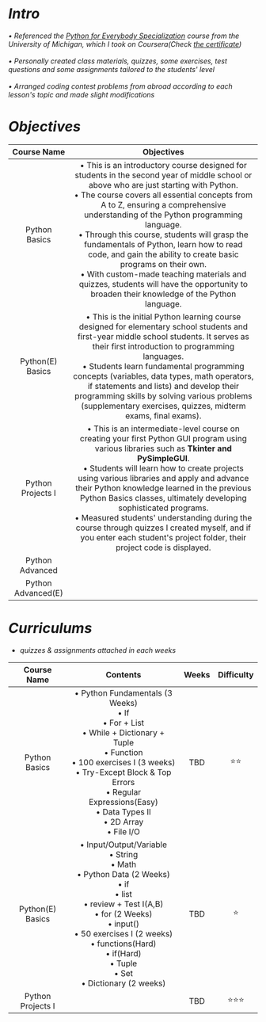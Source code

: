 <i>

# Intro
• Referenced the [Python for Everybody Specialization](https://www.coursera.org/learn/python) course from the University of Michigan, which I took on Coursera(Check [the certificate](https://coursera.org/share/0ee76252b4dc89d2141be9ee58ef03a5)) <br>
<br>
• Personally created class materials, quizzes, some exercises, test questions and some assignments tailored to the students' level <br>
<br>
• Arranged coding contest problems from abroad according to each lesson's topic and made slight modifications <br>

# Objectives

<div align="center", class="python">

| Course Name | Objectives | 
| :--------: | :-----------: |
| Python Basics | • This is an introductory course designed for students in the second year of middle school or above who are just starting with Python. <br> • The course covers all essential concepts from A to Z, ensuring a comprehensive understanding of the Python programming language. <br> • Through this course, students will grasp the fundamentals of Python, learn how to read code, and gain the ability to create basic programs on their own. <br> • With custom-made teaching materials and quizzes, students will have the opportunity to broaden their knowledge of the Python language. |
| Python(E) Basics | • This is the initial Python learning course designed for elementary school students and first-year middle school students. It serves as their first introduction to programming languages. <br> • Students learn fundamental programming concepts (variables, data types, math operators, if statements and lists) and develop their programming skills by solving various problems (supplementary exercises, quizzes, midterm exams, final exams). |
| Python Projects I | • This is an intermediate-level course on creating your first Python GUI program using various libraries such as <b>Tkinter and PySimpleGUI</b>. <br> • Students will learn how to create projects using various libraries and apply and advance their Python knowledge learned in the previous Python Basics classes, ultimately developing sophisticated programs. <br> • Measured students' understanding during the course through quizzes I created myself, and if you enter each student's project folder, their project code is displayed. |
| Python Advanced | |
| Python Advanced(E) | |

</div>


# Curriculums

* quizzes & assignments attached in each weeks

<div align="center", class="python">

| Course Name | Contents | Weeks | Difficulty |
| :--------: | :-----------: | :-----------: | :-----------: |
| Python Basics | • Python Fundamentals (3 Weeks) <br> • If <br> • For + List <br> • While + Dictionary + Tuple <br> • Function <br> • 100 exercises I (3 weeks) <br> • Try-Except Block & Top Errors <br> • Regular Expressions(Easy) <br> • Data Types II <br> • 2D Array <br> • File I/O  | TBD | ⭐⭐ |
| Python(E) Basics | • Input/Output/Variable <br> • String <br> • Math <br> • Python Data (2 Weeks) <br> • if <br> • list <br> • review + Test I(A,B) <br> • for (2 Weeks) <br> • input() <br> • 50 exercises I (2 weeks) <br> • functions(Hard) <br> • if(Hard) <br> • Tuple <br> • Set <br> • Dictionary (2 weeks)  | TBD | ⭐ |
| Python Projects I |  | TBD | ⭐⭐⭐ |
</div>

</i>
